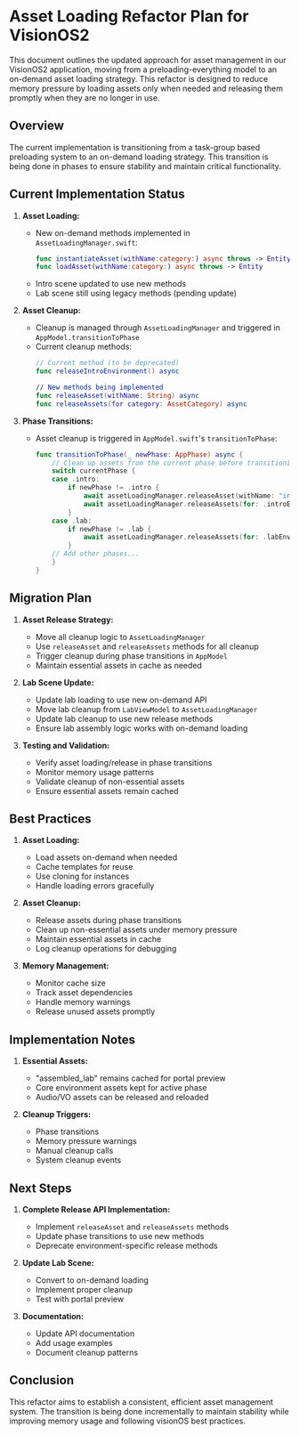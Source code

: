 # Asset Loading Refactor Plan for VisionOS2

This document outlines the updated approach for asset management in our VisionOS2 application, moving from a preloading-everything model to an on-demand asset loading strategy. This refactor is designed to reduce memory pressure by loading assets only when needed and releasing them promptly when they are no longer in use.

## Overview

The current implementation is transitioning from a task-group based preloading system to an on-demand loading strategy. This transition is being done in phases to ensure stability and maintain critical functionality.

## Current Implementation Status

1. **Asset Loading:**
   - New on-demand methods implemented in `AssetLoadingManager.swift`:
     ```swift
     func instantiateAsset(withName:category:) async throws -> Entity
     func loadAsset(withName:category:) async throws -> Entity
     ```
   - Intro scene updated to use new methods
   - Lab scene still using legacy methods (pending update)

2. **Asset Cleanup:**
   - Cleanup is managed through `AssetLoadingManager` and triggered in `AppModel.transitionToPhase`
   - Current cleanup methods:
     ```swift
     // Current method (to be deprecated)
     func releaseIntroEnvironment() async
     
     // New methods being implemented
     func releaseAsset(withName: String) async
     func releaseAssets(for category: AssetCategory) async
     ```

3. **Phase Transitions:**
   - Asset cleanup is triggered in `AppModel.swift`'s `transitionToPhase`:
     ```swift
     func transitionToPhase(_ newPhase: AppPhase) async {
         // Clean up assets from the current phase before transitioning
         switch currentPhase {
         case .intro:
             if newPhase != .intro {
                 await assetLoadingManager.releaseAsset(withName: "intro_environment")
                 await assetLoadingManager.releaseAssets(for: .introEnvironment)
             }
         case .lab:
             if newPhase != .lab {
                 await assetLoadingManager.releaseAssets(for: .labEnvironment)
             }
         // Add other phases...
         }
     }
     ```

## Migration Plan

1. **Asset Release Strategy:**
   - Move all cleanup logic to `AssetLoadingManager`
   - Use `releaseAsset` and `releaseAssets` methods for all cleanup
   - Trigger cleanup during phase transitions in `AppModel`
   - Maintain essential assets in cache as needed

2. **Lab Scene Update:**
   - Update lab loading to use new on-demand API
   - Move lab cleanup from `LabViewModel` to `AssetLoadingManager`
   - Update lab cleanup to use new release methods
   - Ensure lab assembly logic works with on-demand loading

3. **Testing and Validation:**
   - Verify asset loading/release in phase transitions
   - Monitor memory usage patterns
   - Validate cleanup of non-essential assets
   - Ensure essential assets remain cached

## Best Practices

1. **Asset Loading:**
   - Load assets on-demand when needed
   - Cache templates for reuse
   - Use cloning for instances
   - Handle loading errors gracefully

2. **Asset Cleanup:**
   - Release assets during phase transitions
   - Clean up non-essential assets under memory pressure
   - Maintain essential assets in cache
   - Log cleanup operations for debugging

3. **Memory Management:**
   - Monitor cache size
   - Track asset dependencies
   - Handle memory warnings
   - Release unused assets promptly

## Implementation Notes

1. **Essential Assets:**
   - "assembled_lab" remains cached for portal preview
   - Core environment assets kept for active phase
   - Audio/VO assets can be released and reloaded

2. **Cleanup Triggers:**
   - Phase transitions
   - Memory pressure warnings
   - Manual cleanup calls
   - System cleanup events

## Next Steps

1. **Complete Release API Implementation:**
   - Implement `releaseAsset` and `releaseAssets` methods
   - Update phase transitions to use new methods
   - Deprecate environment-specific release methods

2. **Update Lab Scene:**
   - Convert to on-demand loading
   - Implement proper cleanup
   - Test with portal preview

3. **Documentation:**
   - Update API documentation
   - Add usage examples
   - Document cleanup patterns

## Conclusion

This refactor aims to establish a consistent, efficient asset management system. The transition is being done incrementally to maintain stability while improving memory usage and following visionOS best practices.